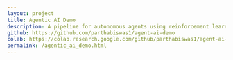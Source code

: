 ```yaml
---
layout: project
title: Agentic AI Demo
description: A pipeline for autonomous agents using reinforcement learning and symbolic planning.
github: https://github.com/parthabiswas1/agent-ai-demo
colab: https://colab.research.google.com/github/parthabiswas1/agent-ai-demo/blob/main/notebook.ipynb
permalink: /agentic_ai_demo.html
---
```

